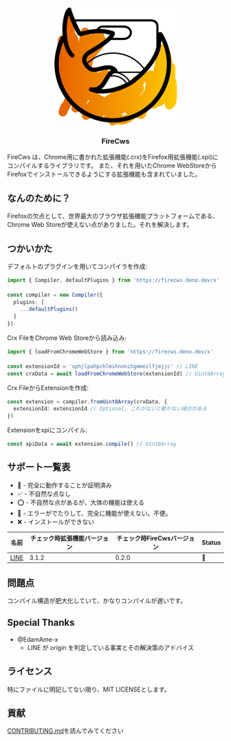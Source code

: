 <div align="center">

  ![image](./assets/firecrx.svg)
  ### FireCws
</div>

FireCws は、Chrome用に書かれた拡張機能(.crx)をFirefox用拡張機能(.xpi)にコンパイルするライブラリです。
また、それを用いたChrome WebStoreからFirefoxでインストールできるようにする拡張機能も含まれていました。

## なんのために？
Firefoxの欠点として、世界最大のブラウザ拡張機能プラットフォームである、Chrome Web Storeが使えない点がありました。それを解決します。

## つかいかた
デフォルトのプラグインを用いてコンパイラを作成:
```ts
import { Compiler, defaultPlugins } from 'https://firecws.deno.dev/x'

const compiler = new Compiler({
  plugins: [
    ...defaultPlugins()
  ]
})
```

Crx FileをChrome Web Storeから読み込み:
```ts
import { loadFromChromeWebStore } from 'https://firecws.deno.dev/x'

const extensionId = 'ophjlpahpchlmihnnnihgmmeilfjmjjc' // LINE
const crxData = await loadFromChromeWebStore(extensionId) // Uint8Array
```

Crx FileからExtensionを作成:
```ts
const extension = compiler.fromUint8Array(crxData, {
  extensionId: extensionId // Optional, これがないと動かない場合がある
})
```

Extensionをxpiにコンパイル:
```ts
const xpiData = await extension.compile() // Uint8Array
```
## サポート一覧表
- 💯 - 完全に動作することが証明済み
- ✅ - 不自然な点なし
- ⭕ - 不自然な点があるが、大体の機能は使える
- 🤔 - エラーがでたりして、完全に機能が使えない。不便。
- ❌ - インストールができない

| 名前 | チェック時拡張機能バージョン | チェック時FireCwsバージョン | Status |
| --- | --- | --- | --- |
| [LINE](https://chromewebstore.google.com/detail/line/ophjlpahpchlmihnnnihgmmeilfjmjjc?hl=ja) | 3.1.2 | 0.2.0 | 🤔 |

## 問題点
コンパイル構造が肥大化していて、かなりコンパイルが遅いです。

## Special Thanks
- @EdamAme-x
  - LINE が origin を判定している事実とその解決策のアドバイス

## ライセンス
特にファイルに明記してない限り、MIT LICENSEとします。
## 貢献
[CONTRIBUTING.md](CONTRIBUTING.md)を読んでみてください
